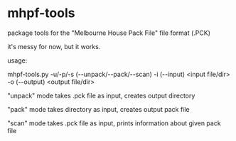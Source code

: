 # mhpf-tools
package tools for the "Melbourne House Pack File" file format (.PCK)

it's messy for now, but it works.

usage:

mhpf-tools.py -u/-p/-s (--unpack/--pack/--scan) -i (--input) <input file/dir> -o (--output) <output file/dir>

"unpack" mode takes .pck file as input, creates output directory

"pack" mode takes directory as input, creates output pack file

"scan" mode takes .pck file as input, prints information about given pack file
